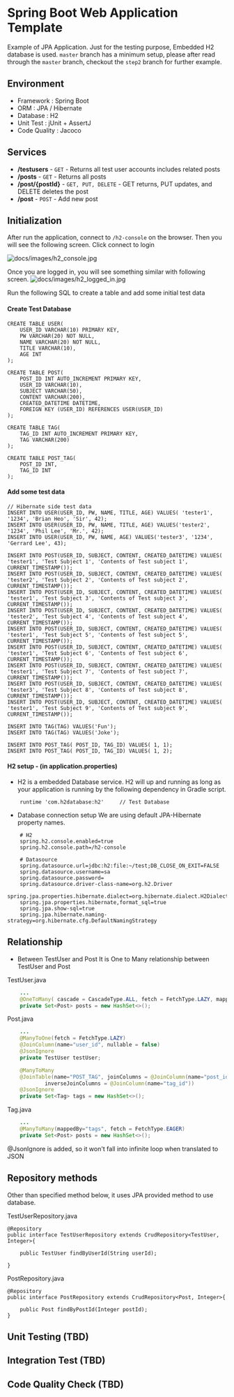# Spring Boot Web Application Template
Example of JPA Application. Just for the testing purpose, Embedded H2 database is used. `master` branch has a minimum setup, please after read through the `master` branch, checkout the `step2` branch for further example.

## Environment
* Framework : Spring Boot
* ORM : JPA / Hibernate
* Database : H2
* Unit Test : jUnit + AssertJ
* Code Quality : Jacoco

## Services
* __/testusers__ - `GET` - Returns all test user accounts includes related posts
* __/posts__ - `GET` - Returns all posts
* __/post/{postId}__ - `GET, PUT, DELETE` - GET returns, PUT updates, and DELETE deletes the post 
* __/post__ - `POST` - Add new post

## Initialization

After run the application, connect to `/h2-console` on the browser. Then you will see the following screen. Click connect to login

![docs/images/h2_console.jpg](docs/images/h2_console.jpg)


Once you are logged in, you will see something similar with following screen. 
![docs/images/h2_logged_in.jpg](docs/images/h2_logged_in.jpg)

Run the following SQL to create a table and add some initial test data

#### Create Test Database
```
CREATE TABLE USER(
    USER_ID VARCHAR(10) PRIMARY KEY,
    PW VARCHAR(20) NOT NULL,
    NAME VARCHAR(20) NOT NULL,
    TITLE VARCHAR(10),
    AGE INT
);

CREATE TABLE POST(
    POST_ID INT AUTO_INCREMENT PRIMARY KEY,
    USER_ID VARCHAR(10),
    SUBJECT VARCHAR(50),
    CONTENT VARCHAR(200),
    CREATED_DATETIME DATETIME,
    FOREIGN KEY (USER_ID) REFERENCES USER(USER_ID)
);

CREATE TABLE TAG(
    TAG_ID INT AUTO_INCREMENT PRIMARY KEY,
    TAG VARCHAR(200)
);

CREATE TABLE POST_TAG(
    POST_ID INT,
    TAG_ID INT
);
```

#### Add some test data
```
// Hibernate side test data
INSERT INTO USER(USER_ID, PW, NAME, TITLE, AGE) VALUES( 'tester1', '1234', 'Brian Heo', 'Sir', 42);
INSERT INTO USER(USER_ID, PW, NAME, TITLE, AGE) VALUES('tester2', '1234', 'Phil Lee', 'Mr.', 42);
INSERT INTO USER(USER_ID, PW, NAME, AGE) VALUES('tester3', '1234', 'Gerrard Lee', 43);

INSERT INTO POST(USER_ID, SUBJECT, CONTENT, CREATED_DATETIME) VALUES( 'tester1', 'Test Subject 1', 'Contents of Test subject 1', CURRENT_TIMESTAMP());
INSERT INTO POST(USER_ID, SUBJECT, CONTENT, CREATED_DATETIME) VALUES( 'tester2', 'Test Subject 2', 'Contents of Test subject 2', CURRENT_TIMESTAMP());
INSERT INTO POST(USER_ID, SUBJECT, CONTENT, CREATED_DATETIME) VALUES( 'tester1', 'Test Subject 3', 'Contents of Test subject 3', CURRENT_TIMESTAMP());
INSERT INTO POST(USER_ID, SUBJECT, CONTENT, CREATED_DATETIME) VALUES( 'tester2', 'Test Subject 4', 'Contents of Test subject 4', CURRENT_TIMESTAMP());
INSERT INTO POST(USER_ID, SUBJECT, CONTENT, CREATED_DATETIME) VALUES( 'tester1', 'Test Subject 5', 'Contents of Test subject 5', CURRENT_TIMESTAMP());
INSERT INTO POST(USER_ID, SUBJECT, CONTENT, CREATED_DATETIME) VALUES( 'tester1', 'Test Subject 6', 'Contents of Test subject 6', CURRENT_TIMESTAMP());
INSERT INTO POST(USER_ID, SUBJECT, CONTENT, CREATED_DATETIME) VALUES( 'tester1', 'Test Subject 7', 'Contents of Test subject 7', CURRENT_TIMESTAMP());
INSERT INTO POST(USER_ID, SUBJECT, CONTENT, CREATED_DATETIME) VALUES( 'tester3', 'Test Subject 8', 'Contents of Test subject 8', CURRENT_TIMESTAMP());
INSERT INTO POST(USER_ID, SUBJECT, CONTENT, CREATED_DATETIME) VALUES( 'tester1', 'Test Subject 9', 'Contents of Test subject 9', CURRENT_TIMESTAMP());

INSERT INTO TAG(TAG) VALUES('Fun');
INSERT INTO TAG(TAG) VALUES('Joke');

INSERT INTO POST_TAG( POST_ID, TAG_ID) VALUES( 1, 1);
INSERT INTO POST_TAG( POST_ID, TAG_ID) VALUES( 1, 2);
```

#### H2 setup - (in application.properties)
* H2 is a embedded Database service. H2 will up and running as long as your application is running by the following dependency in Gradle script.

```
    runtime 'com.h2database:h2'     // Test Database
```

* Database connection setup 
We are using default JPA-Hibernate property names.

```
    # H2
    spring.h2.console.enabled=true
    spring.h2.console.path=/h2-console
    
    # Datasource
    spring.datasource.url=jdbc:h2:file:~/test;DB_CLOSE_ON_EXIT=FALSE
    spring.datasource.username=sa
    spring.datasource.password=
    spring.datasource.driver-class-name=org.h2.Driver
    spring.jpa.properties.hibernate.dialect=org.hibernate.dialect.H2Dialect
    spring.jpa.properties.hibernate,format_sql=true
    spring.jpa.show-sql=true
    spring.jpa.hibernate.naming-strategy=org.hibernate.cfg.DefaultNamingStrategy
```


## Relationship
* Between TestUser and Post
It is One to Many relationship between TestUser and Post

TestUser.java

```java
    ...
    @OneToMany( cascade = CascadeType.ALL, fetch = FetchType.LAZY, mappedBy = "testUser")
    private Set<Post> posts = new HashSet<>();
```
Post.java

```java
    ...
    @ManyToOne(fetch = FetchType.LAZY)
    @JoinColumn(name="user_id", nullable = false)
    @JsonIgnore
    private TestUser testUser;

    @ManyToMany
    @JoinTable(name="POST_TAG", joinColumns = @JoinColumn(name="post_id"),
            inverseJoinColumns = @JoinColumn(name="tag_id"))
    @JsonIgnore
    private Set<Tag> tags = new HashSet<>();
```
Tag.java

```java
    ...
    @ManyToMany(mappedBy="tags", fetch = FetchType.EAGER)
    private Set<Post> posts = new HashSet<>();
```
@JsonIgnore is added, so it won't fall into infinite loop when translated to JSON

## Repository methods
Other than specified method below, it uses JPA provided method to use database.

TestUserRepository.java

```
@Repository
public interface TestUserRepository extends CrudRepository<TestUser, Integer>{

    public TestUser findByUserId(String userId);

}
```

PostRepository.java

```
@Repository
public interface PostRepository extends CrudRepository<Post, Integer>{
    
    public Post findByPostId(Integer postId);
}
```


## Unit Testing (TBD)

## Integration Test (TBD)

## Code Quality Check (TBD)

